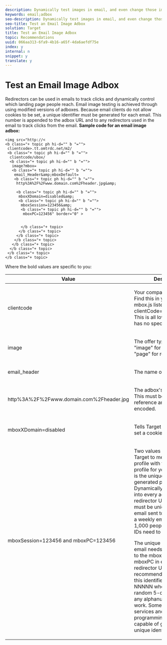 ```yaml
---
description: Dynamically test images in email, and even change those images on the fly when someone opens the email.
keywords: email;adbox
seo-description: Dynamically test images in email, and even change those images on the fly when someone opens the email.
seo-title: Test an Email Image Adbox
solution: Target
title: Test an Email Image Adbox
topic: Recommendations
uuid: 066aa313-6fa9-4b16-a65f-4da6aefdf75e
index: y
internal: n
snippet: y
translate: y
---
```


# Test an Email Image Adbox

Redirectors can be used in emails to track clicks and dynamically control which landing page people reach.
Email image testing is achieved through using modified versions of adboxes. Because email clients do not allow cookies to be set, a unique identifier must be generated for each email. This number is appended to the adbox URL and to any redirectors used in the email to track clicks from the email.
**Sample code for an email image adbox:** 

```
<img src="http://<
<b class="+ topic ph hi-d="" b "="">
 clientcode>.tt.omtrdc.net/m2/​
 <b class="+ topic ph hi-d="" b "="">
  clientcode/ubox/​
  <b class="+ topic ph hi-d="" b "="">
   image?mbox=​
   <b class="+ topic ph hi-d="" b "="">
    email_Header&amp;mboxDefault=​
    <b class="+ topic ph hi-d="" b "="">
     http%3A%2F%2Fwww.domain.com%2Fheader.jpg&amp;​ 
         
     <b class="+ topic ph hi-d="" b "="">
      mboxXDomain=disabled&amp;​
      <b class="+ topic ph hi-d="" b "="">
       mboxSession=123456&amp;​
       <b class="+ topic ph hi-d="" b "="">
        mboxPC=123456" border="0" > 
             
          
       </b class="+ topic>
      </b class="+ topic>
     </b class="+ topic>
    </b class="+ topic>
   </b class="+ topic>
  </b class="+ topic>
 </b class="+ topic>
</b class="+ topic>
```

Where the bold values are specific to you:


<table id="table_13516D41801B4E58AC6E7724DF168C7B"> 
 <thead> 
  <tr> 
   <th colname="col1" class="entry">Value</th> 
   <th colname="col2" class="entry">Description</th> 
  </tr>
 </thead>
 <tbody> 
  <tr> 
   <td colname="col1"> <p>clientcode</p> </td> 
   <td colname="col2"> <p>Your company's client code. Find this in your <span class="codeph">at.js</span> or <span class="codeph">mbox.js</span> listed as <span class="codeph">clientCode='yourclientcode'</span>. This is all lower case and has no special characters. </p> </td> 
  </tr> 
  <tr> 
   <td colname="col1"> <p>image</p> </td> 
   <td colname="col2"> <p>The offer type. It is always "image" for graphic ads and "page" for redirectors.</p> </td> 
  </tr> 
  <tr> 
   <td colname="col1"> <p>email_header</p> </td> 
   <td colname="col2"> <p>The name of the adbox.</p> </td> 
  </tr> 
  <tr> 
   <td colname="col1"> <p>http%3A%2F%2Fwww.domain.com%2Fheader.jpg</p> </td> 
   <td colname="col2"> <p>The adbox's default content. This must be an absolute reference and must be URL encoded.</p> </td> 
  </tr> 
  <tr> 
   <td colname="col1"> <p>mboxXDomain=disabled</p> </td> 
   <td colname="col2"> <p> Tells <span class="keyword">Target</span> to not attempt to set a cookie. </p> </td> 
  </tr> 
  <tr> 
   <td colname="col1"> <p>mboxSession=123456 and mboxPC=123456</p> </td> 
   <td colname="col2"> <p>Two values required by <span class="keyword">Target</span> to merge this user's profile with the existing profile for your site. 123456 is the unique identifier generated per email. Dynamically insert this value into every adbox and redirector URL. This number must be unique for each email sent to each person. If a weekly email is sent to 1,000 people, 1,000 unique IDs need to be generated. </p> <p class="- topic/p ">The unique identifier per email needs to be assigned to the <span class="+ topic/ph pr-d/codeph codeph">mboxSession</span> and <span class="+ topic/ph pr-d/codeph codeph">mboxPC</span> in each adbox and redirector URL. The recommended format for this identifier is <span class="+ topic/ph pr-d/codeph codeph">timestamp-NNNNN</span> where <span class="+ topic/keyword sw-d/varname varname">NNNNN</span> is a random 5-digit number, but any alphanumeric format will work. Some mass e-mail services and any programming language are capable of generating this unique identifier. </p> </td> 
  </tr> 
 </tbody> 
</table>

